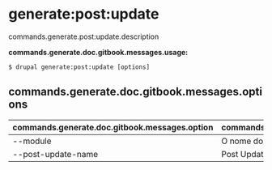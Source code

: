 # generate:post:update
commands.generate.post:update.description

**commands.generate.doc.gitbook.messages.usage:**
```
$ drupal generate:post:update [options]
```

## commands.generate.doc.gitbook.messages.options
commands.generate.doc.gitbook.messages.option | commands.generate.doc.gitbook.messages.details
-------|-------------
--module | O nome do módulo.
--post-update-name | Post Update Name
